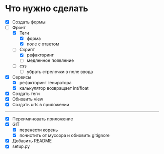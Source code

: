 # Что нужно сделать

- [x] Создать формы
- [ ] Фронт
    - [x] Теги
        - [x] форма
        - [x] поле с ответом
    - [ ] Скрипт
        - [x] рефакторинг
        - [ ] медленное появление
    - [ ] css
        - [ ] убрать стрелочки в поле ввода
- [x] Сервисы
    - [x] рефакторинг гениратора
    - [x] калькулятор возвращает int/float
- [x] Создать теги
- [x] Обновить view
- [x] Создать urls в приложении
---
- [x] Переиминовать приложение
- [x] GIT
    - [x] перенести корень
    - [x] почистить от муссора и обновить gitignore
- [x] Добавить README
- [x] setup.py

